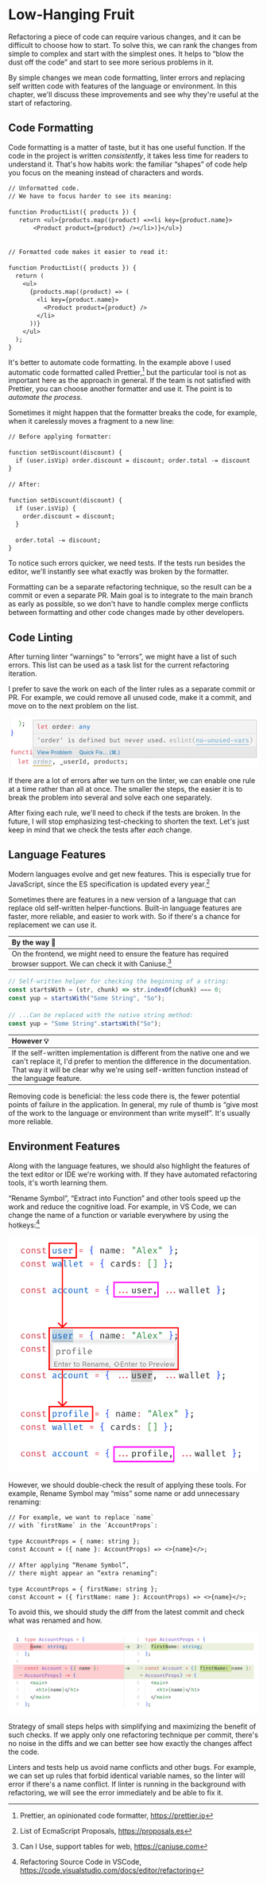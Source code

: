 # Low-Hanging Fruit

Refactoring a piece of code can require various changes, and it can be difficult to choose how to start. To solve this, we can rank the changes from simple to complex and start with the simplest ones. It helps to “blow the dust off the code” and start to see more serious problems in it.

By simple changes we mean code formatting, linter errors and replacing self written code with features of the language or environment. In this chapter, we'll discuss these improvements and see why they're useful at the start of refactoring.

## Code Formatting

Code formatting is a matter of taste, but it has one useful function. If the code in the project is written _consistently_, it takes less time for readers to understand it. That's how habits work: the familiar “shapes” of code help you focus on the meaning instead of characters and words.

```
// Unformatted code.
// We have to focus harder to see its meaning:

function ProductList({ products }) {
   return <ul>{products.map((product) =><li key={product.name}>
       <Product product={product} /></li>)}</ul>}


// Formatted code makes it easier to read it:

function ProductList({ products }) {
  return (
    <ul>
      {products.map((product) => (
        <li key={product.name}>
          <Product product={product} />
        </li>
      ))}
    </ul>
  );
}
```

It's better to automate code formatting. In the example above I used automatic code formatted called Prettier,[^prettier] but the particular tool is not as important here as the approach in general. If the team is not satisfied with Prettier, you can choose another formatter and use it. The point is to _automate the process_.

Sometimes it might happen that the formatter breaks the code, for example, when it carelessly moves a fragment to a new line:

```
// Before applying formatter:

function setDiscount(discount) {
  if (user.isVip) order.discount = discount; order.total -= discount
}

// After:

function setDiscount(discount) {
  if (user.isVip) {
    order.discount = discount;
  }

  order.total -= discount;
}
```

To notice such errors quicker, we need tests. If the tests run besides the editor, we'll instantly see what exactly was broken by the formatter.

Formatting can be a separate refactoring technique, so the result can be a commit or even a separate PR. Main goal is to integrate to the main branch as early as possible, so we don't have to handle complex merge conflicts between formatting and other code changes made by other developers.

## Code Linting

After turning linter “warnings” to “errors”, we might have a list of such errors. This list can be used as a task list for the current refactoring iteration.

I prefer to save the work on each of the linter rules as a separate commit or PR. For example, we could remove all unused code, make it a commit, and move on to the next problem on the list.

![Linter highlights unused code that can be removed](../images/5-linter.png)

If there are a lot of errors after we turn on the linter, we can enable one rule at a time rather than all at once. The smaller the steps, the easier it is to break the problem into several and solve each one separately.

After fixing each rule, we'll need to check if the tests are broken. In the future, I will stop emphasizing test-checking to shorten the text. Let's just keep in mind that we check the tests after _each_ change.

## Language Features

Modern languages evolve and get new features. This is especially true for JavaScript, since the ES specification is updated every year.[^proposals]

Sometimes there are features in a new version of a language that can replace old self-written helper-functions. Built-in language features are faster, more reliable, and easier to work with. So if there's a chance for replacement we can use it.

| By the way 🥫                                                                                                              |
| :------------------------------------------------------------------------------------------------------------------------- |
| On the frontend, we might need to ensure the feature has required browser support. We can check it with Caniuse.[^caniuse] |

```js
// Self-written helper for checking the beginning of a string:
const startsWith = (str, chunk) => str.indexOf(chunk) === 0;
const yup = startsWith("Some String", "So");

// ...Can be replaced with the native string method:
const yup = "Some String".startsWith("So");
```

| However 💡                                                                                                                                                                                                                                               |
| :------------------------------------------------------------------------------------------------------------------------------------------------------------------------------------------------------------------------------------------------------- |
| If the self-written implementation is different from the native one and we can't replace it, I'd prefer to mention the difference in the documentation. That way it will be clear why we're using self-written function instead of the language feature. |

Removing code is beneficial: the less code there is, the fewer potential points of failure in the application. In general, my rule of thumb is “give most of the work to the language or environment than write myself”. It's usually more reliable.

## Environment Features

Along with the language features, we should also highlight the features of the text editor or IDE we're working with. If they have automated refactoring tools, it's worth learning them.

“Rename Symbol”, “Extract into Function” and other tools speed up the work and reduce the cognitive load. For example, in VS Code, we can change the name of a function or variable everywhere by using the hotkeys:[^vscode]

![Rename Symbol updates the variable name everywhere](../images/5-rename-symbol.png)

However, we should double-check the result of applying these tools. For example, Rename Symbol may “miss” some name or add unnecessary renaming:

```tsx
// For example, we want to replace `name`
// with `firstName` in the `AccountProps`:

type AccountProps = { name: string };
const Account = ({ name }: AccountProps) => <>{name}</>;

// After applying “Rename Symbol”,
// there might appear an “extra renaming”:

type AccountProps = { firstName: string };
const Account = ({ firstName: name }: AccountProps) => <>{name}</>;
```

To avoid this, we should study the diff from the latest commit and check what was renamed and how.

![Git shows exactly what has changed since the latest commit](../images/5-git-diff.png)

Strategy of small steps helps with simplifying and maximizing the benefit of such checks. If we apply only one refactoring technique per commit, there's no noise in the diffs and we can better see how exactly the changes affect the code.

Linters and tests help us avoid name conflicts and other bugs. For example, we can set up rules that forbid identical variable names, so the linter will error if there's a name conflict. If linter is running in the background with refactoring, we will see the error immediately and be able to fix it.

[^prettier]: Prettier, an opinionated code formatter, https://prettier.io
[^proposals]: List of EcmaScript Proposals, https://proposals.es
[^caniuse]: Can I Use, support tables for web, https://caniuse.com
[^vscode]: Refactoring Source Code in VSCode, https://code.visualstudio.com/docs/editor/refactoring
